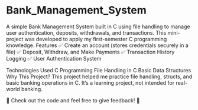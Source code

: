# Bank_Management_System
A simple Bank Management System built in C using file handling to manage user authentication, deposits, withdrawals, and transactions. This mini-project was developed to apply my first-semester C programming knowledge.
Features
✅ Create an account (stores credentials securely in a file)
✅ Deposit, Withdraw, and Make Payments
✅ Transaction History Logging
✅ User Authentication System

Technologies Used
C Programming
File Handling in C
Basic Data Structures
Why This Project?
This project helped me practice file handling, structs, and basic banking operations in C. It’s a learning project, not intended for real-world banking.

📌 Check out the code and feel free to give feedback! 🚀

